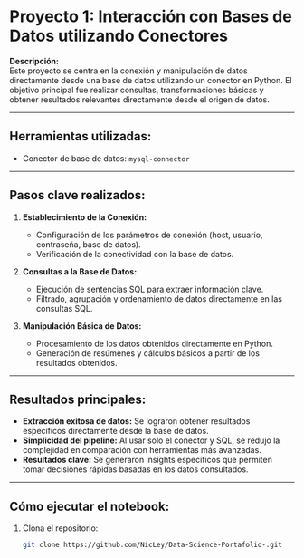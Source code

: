 # Proyecto 1: Interacción con Bases de Datos utilizando Conectores

**Descripción:**  
Este proyecto se centra en la conexión y manipulación de datos directamente desde una base de datos utilizando un conector en Python. El objetivo principal fue realizar consultas, transformaciones básicas y obtener resultados relevantes directamente desde el origen de datos.

---

## **Herramientas utilizadas:**
- Conector de base de datos: `mysql-connector`

---

## **Pasos clave realizados:**

1. **Establecimiento de la Conexión:**
   - Configuración de los parámetros de conexión (host, usuario, contraseña, base de datos).
   - Verificación de la conectividad con la base de datos.

2. **Consultas a la Base de Datos:**
   - Ejecución de sentencias SQL para extraer información clave.
   - Filtrado, agrupación y ordenamiento de datos directamente en las consultas SQL.

3. **Manipulación Básica de Datos:**
   - Procesamiento de los datos obtenidos directamente en Python.
   - Generación de resúmenes y cálculos básicos a partir de los resultados obtenidos.

---

## **Resultados principales:**

- **Extracción exitosa de datos:** Se lograron obtener resultados específicos directamente desde la base de datos.
- **Simplicidad del pipeline:** Al usar solo el conector y SQL, se redujo la complejidad en comparación con herramientas más avanzadas.
- **Resultados clave:** Se generaron insights específicos que permiten tomar decisiones rápidas basadas en los datos consultados.

---

## **Cómo ejecutar el notebook:**

1. Clona el repositorio:
   ```bash
   git clone https://github.com/NicLey/Data-Science-Portafolio-.git

